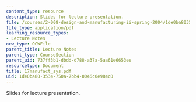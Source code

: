 ```yaml
---
content_type: resource
description: Slides for lecture presentation.
file: /courses/2-008-design-and-manufacturing-ii-spring-2004/1de0ba803534750a7bb40046c0e984c0_17manufact_sys.pdf
file_type: application/pdf
learning_resource_types:
- Lecture Notes
ocw_type: OCWFile
parent_title: Lecture Notes
parent_type: CourseSection
parent_uid: 737ff3b1-dbdd-d788-a37a-5aa61e6653ee
resourcetype: Document
title: 17manufact_sys.pdf
uid: 1de0ba80-3534-750a-7bb4-0046c0e984c0
---
```

Slides for lecture presentation.

